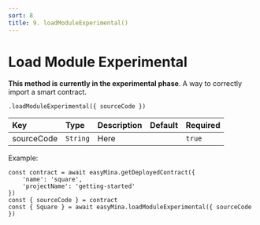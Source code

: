 ```yaml
---
sort: 8
title: 9. loadModuleExperimental()
---
```



# Load Module Experimental

**This method is currently in the experimental phase**. A way to correctly import a smart contract.

```
.loadModuleExperimental({ sourceCode })
```

| Key | Type | Description | Default | Required |
| :-- | :-- | :-- | :-- | :-- |
| sourceCode | `String` | Here | | `true` |

Example:

```
const contract = await easyMina.getDeployedContract({
    'name': 'square',
    'projectName': 'getting-started'
})
const { sourceCode } = contract
const { Square } = await easyMina.loadModuleExperimental({ sourceCode })
```